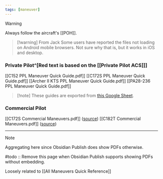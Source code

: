 ```yaml
---
tags: [maneuver]
---
```


> [!warning]
> Always follow the aircraft's [[POH]].

> [!warning] From Jack
> Some users have reported the files not loading on Android mobile browsers. Not sure why that is, but it works in iOS and desktop.

### Private Pilot^[Red text is based on the [[Private Pilot ACS]]]
[[C152 PPL Maneuver Quick Guide.pdf]]
[[C172S PPL Maneuver Quick Guide.pdf]]
[[Archer II KTS PPL Maneuver Quick Guide.pdf]]
[[PA28-236 PPL Maneuver Quick Guide.pdf]]

> [!note] These guides are exported from [this Google Sheet](https://docs.google.com/spreadsheets/d/1ytTyark2ZThp4QQPov8K8IJexR_2zJDzZ3totaWRqKs/edit?usp=sharing).


### Commercial Pilot
[[C172S Commercial Maneuvers.pdf]] ([source](https://docs.google.com/spreadsheets/d/1rFoYVela0JvkdtfWHaz6wfxOZkLgQbGGtoxNtoPvpz8))
[[C182T Commercial Maneuvers.pdf]] ([source](https://docs.google.com/spreadsheets/d/16mieSpCfT-l67aMJEZFFps5OSOz8dK_ssXWqcahBUm8))

---

> [!note]
> Aggregating here since Obsidian Publish does show PDFs otherwise.
> 
> #todo :: Remove this page when Obsidian Publish supports showing PDFs without embedding.

Loosely related to [[All Maneuvers Quick Reference]]
